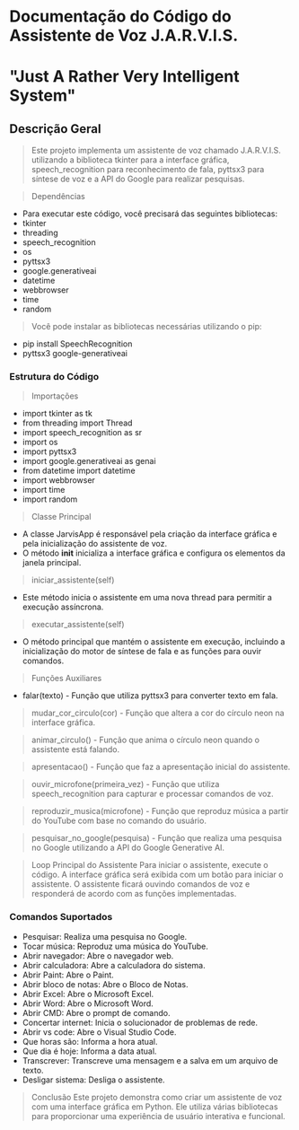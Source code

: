 # Documentação do Código do Assistente de Voz J.A.R.V.I.S.
# "Just A Rather Very Intelligent System"
## Descrição Geral
> Este projeto implementa um assistente de voz chamado J.A.R.V.I.S. utilizando a biblioteca tkinter para a interface gráfica, speech_recognition para reconhecimento de fala, pyttsx3 para síntese de voz e a API do Google para realizar pesquisas.

> Dependências
- Para executar este código, você precisará das seguintes bibliotecas:
- tkinter
- threading
- speech_recognition
- os
- pyttsx3
- google.generativeai
- datetime
- webbrowser
- time
- random

> Você pode instalar as bibliotecas necessárias utilizando o pip:
- pip install SpeechRecognition 
- pyttsx3 google-generativeai

### Estrutura do Código
> Importações
- import tkinter as tk
- from threading import Thread
- import speech_recognition as sr
- import os
- import pyttsx3
- import google.generativeai as genai
- from datetime import datetime
- import webbrowser
- import time
- import random

> Classe Principal
- A classe JarvisApp é responsável pela criação da interface gráfica e pela inicialização do assistente de voz.
- O método __init__ inicializa a interface gráfica e configura os elementos da janela principal.

> iniciar_assistente(self)
- Este método inicia o assistente em uma nova thread para permitir a execução assíncrona.

> executar_assistente(self)
- O método principal que mantém o assistente em execução, incluindo a inicialização do motor de síntese de fala e as funções para ouvir comandos.

> Funções Auxiliares
- falar(texto) - Função que utiliza pyttsx3 para converter texto em fala.

> mudar_cor_circulo(cor) - Função que altera a cor do círculo neon na interface gráfica.

> animar_circulo() - Função que anima o círculo neon quando o assistente está falando.

> apresentacao() - Função que faz a apresentação inicial do assistente.

> ouvir_microfone(primeira_vez) - Função que utiliza speech_recognition para capturar e processar comandos de voz.

> reproduzir_musica(microfone) - Função que reproduz música a partir do YouTube com base no comando do usuário.

> pesquisar_no_google(pesquisa) - Função que realiza uma pesquisa no Google utilizando a API do Google Generative AI.

> Loop Principal do Assistente
Para iniciar o assistente, execute o código. A interface gráfica será exibida com um botão para iniciar o assistente. O assistente ficará ouvindo comandos de voz e responderá de acordo com as funções implementadas.

### Comandos Suportados
- Pesquisar: Realiza uma pesquisa no Google.
- Tocar música: Reproduz uma música do YouTube.
- Abrir navegador: Abre o navegador web.
- Abrir calculadora: Abre a calculadora do sistema.
- Abrir Paint: Abre o Paint.
- Abrir bloco de notas: Abre o Bloco de Notas.
- Abrir Excel: Abre o Microsoft Excel.
- Abrir Word: Abre o Microsoft Word.
- Abrir CMD: Abre o prompt de comando.
- Concertar internet: Inicia o solucionador de problemas de rede.
- Abrir vs code: Abre o Visual Studio Code.
- Que horas são: Informa a hora atual.
- Que dia é hoje: Informa a data atual.
- Transcrever: Transcreve uma mensagem e a salva em um arquivo de texto.
- Desligar sistema: Desliga o assistente.

> Conclusão
Este projeto demonstra como criar um assistente de voz com uma interface gráfica em Python. Ele utiliza várias bibliotecas para proporcionar uma experiência de usuário interativa e funcional. 